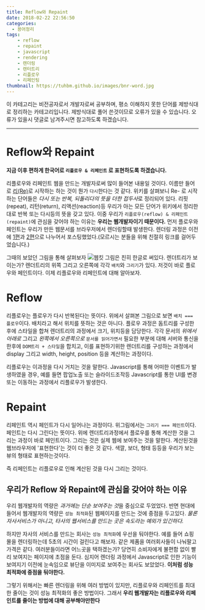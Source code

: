 ```yaml
---
title: Reflow와 Repaint
date: 2018-02-22 22:56:50
categories:
  - 용어정리
tags:
    - reflow
    - repaint
    - javascript
    - rendering
    - 렌더링
    - 렌터트리
    - 리플로우
    - 리페인팅
thumbnail: https://tuhbm.github.io/images/bnr-word.jpg
---
```

이 카테고리는 비전공자로서 개발자로써 공부하며, 평소 이해하지 못한 단어를 제방식대로 정리하는 카테고리입니다.
제방식대로 풀어 쓴것이므로 오류가 있을 수 있습니다.
오류가 있을시 댓글로 남겨주시면 참고하도록 하겠습니다.
*****

# Reflow와 Repaint
**지금 이후 편하게 한국어로 `리플로우 & 리페인트` 로 표현하도록 하겠습니다.**
<!-- more -->
리플로우와 리페인트 웹을 만드는 개발자로써 많이 들어본 내용일 것이다.
이름만 들어로 [리(Re)](https://ko.wiktionary.org/wiki/re-)로 시작하는 하는 것이 뭔가 `다시`한다는 것 같다.
위키를 살펴보니 Re- 로 시작하는 단어들은 *다시 또는 반복, 되돌리다의 뜻을 더한 접두사*로 정리되어 있다.
리핏(repeat), 리턴(return), 리액션(reaction)등 우리가 아는 모든 단어가 위키에서 정리한대로 반복 또는 다시등의 뜻을 갖고 있다.
이중 우리가 `리플로우(reflow) & 리페인트(repaint)`에 관심을 갖어야 하는 이유는 **우리는 웹개발자이기 때문이다.**
먼저 플로우와 페인트는 우리가 만든 웹문서를 브라우저에서 렌더링할때 발생한다.
렌더링 과정은 이전에 [1편](https://tuhbm.github.io/2017/08/10/rendering1/)과 [2편](https://tuhbm.github.io/2017/08/14/rendering2/)으로 나누어서 포스팅했었다.(모르시는 분들을 위해 친절히 링크를 걸어두었습니다.)

그때의 보았던 그림을 통해 살펴보자
![웹킷](https://tuhbm.github.io/images/rendering/rendering2.png)
그림은 친히 한글로 써있다. 렌더트리가 보이는가?
렌더트리의 위쪽 그리고 오른쪽에 각각 `배치`와 `그리기`가 있다.
저것이 바로 플로우와 페인트이다.
이제 리플로우와 리페인트에 대해 알아보자.

# Reflow
리플로우는 플로우가 다시 반복된다는 뜻이다. 위에서 살펴본 그림으로 보면 `배치 === 플로우`이다.
배치라고 해서 위치를 뜻하는 것은 아니다.
플로우 과정은 돔트리를 구성한 후에 스타일을 합쳐 렌더트리의 과정에서 크기, 위치등을 담당한다.
각각 문서의 *위에서 아래로* 그리고 *왼쪽에서 오른쪽으로* `문서를 읽어가면서` 필요한 부분에 대해 서버와 통신을 한후에 `DOM트리 + 스타일`을 합치고,
이를 표현하기위한 렌더트리를 구성하는 과정에서 display 그리고 width, height, position 등을 계산하는 과정이다.

리플로우는 이과정을 다시 거치는 것을 말한다.
Javascript를 통해 어떠한 이벤트가 발생하였을 경우, 
예를 들면 팝업노출 또는 슬라이드조작등 Javascript를 통한 UI를 변경 또는 이동하는 과정에서 리플로우가 발생한다. 

# Repaint
리페인트 역시 페인트가 다시 일어나는 과정이다. 위그림에서는 `그리기 === 페인트`이다.
페인트는 다시 그린다는 뜻이다.
위에 렌더트리과정에서 플로우를 통해 계산한 것을 그리는 과정이 바로 페인트이다.
그리는 것은 실제 웹에 보여주는 것을 말한다. 계산된것을 웹브라우저에 '표현한다'는 것이 더 좋은 것 같다.
색깔, 보더, 형태 등등을 우리가 보는 뷰의 형태로 표현하는것이다.

즉 리페인트는 리플로우로 인해 계산된 것을 다시 그리는 것이다.

## 우리가 Reflow 와 Repaint에 관심을 갖어야 하는 이유
우리 웹개발자의 역량은 *과거에는 단순 보여주는 것*을 중심으로 두었었다.
반면 현대에 들어서 웹개발자의 역량은 `성능 최적화`된 웹페이지를 만드는 것에 중점을 두고있다.
*물론 자사서비스가 아니고, 타사의 웹서비스를 만드는 곳은 속도라는 예외가 있긴하다.*

하지만 자사의 서비스를 만드는 회사는 `성능 최적화`에 우선을 둬야한다.
예를 들어 쇼핑몰을 렌더링하는데 5초의 시간이 걸린다고 해보자.
같은 제품을 여러회사들이 나눠팔고 가격은 같다.
여러분들이라면 어느곳을 택하겠는가? 당연히 소비자에게 불편함 없이 빨리 보여지는 페이지에 초점을 둔다.
심지어 렌더링 과정에서 Javascript로 인한 기능이 보여지기 이전에 눈속임으로 뷰단을 이미지로 보여주는 회사도 보았었다.
**이처럼 성능 최적화에 중점을 둬야한다.**

그렇기 위해서는 빠른 렌더링을 위해 여러 방법이 있지만, 리플로우와 리페인트를 최대한 줄이는 것이 성능 최적화의 좋은 방법이다.
그래서 **우리 웹개발자는 리플로우와 리페인트를 줄이는 방법에 대해 공부해야만한다** 